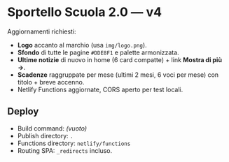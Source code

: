 # Sportello Scuola 2.0 — v4

Aggiornamenti richiesti:
- **Logo** accanto al marchio (usa `img/logo.png`).
- **Sfondo** di tutte le pagine `#DDE8F1` e palette armonizzata.
- **Ultime notizie** di nuovo in home (6 card compatte) + link **Mostra di più →**.
- **Scadenze** raggruppate per mese (ultimi 2 mesi, 6 voci per mese) con titolo + breve accenno.
- Netlify Functions aggiornate, CORS aperto per test locali.

## Deploy
- Build command: *(vuoto)*
- Publish directory: `.`
- Functions directory: `netlify/functions`
- Routing SPA: `_redirects` incluso.

